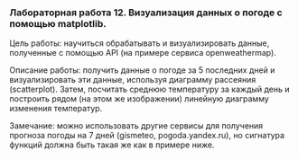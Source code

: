 ### Лабораторная работа 12. Визуализация данных о погоде с помощью matplotlib.

Цель работы: научиться обрабатывать и визуализировать данные, 
полученные с помощью API (на примере сервиса openweathermap).

Описание работы: получить данные о погоде за 5 последних дней и 
визуализировать эти данные, используя диаграмму рассеяния (scatterplot). 
Затем, посчитать среднюю температуру за каждый день и построить рядом 
(на этом же изображении) линейную диаграмму изменения температур.

Замечание: можно использовать другие сервисы для получения прогноза погоды 
на 7 дней (gismeteo, pogoda.yandex.ru), но сигнатура функций должна быть 
такая же как в примере ниже.